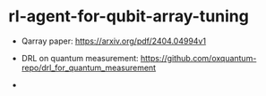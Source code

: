 # rl-agent-for-qubit-array-tuning

* Qarray paper: https://arxiv.org/pdf/2404.04994v1

* DRL on quantum measurement: https://github.com/oxquantum-repo/drl_for_quantum_measurement

* 
